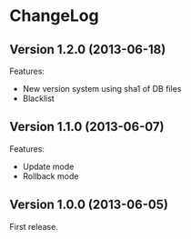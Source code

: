 ChangeLog
=========

## Version 1.2.0 (2013-06-18)

Features:

  - New version system using sha1 of DB files
  - Blacklist

## Version 1.1.0 (2013-06-07)

Features:

  - Update mode
  - Rollback mode

## Version 1.0.0 (2013-06-05)

First release.